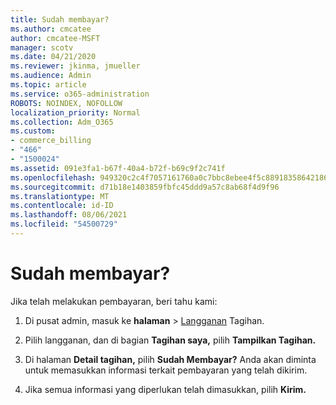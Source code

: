 ```yaml
---
title: Sudah membayar?
ms.author: cmcatee
author: cmcatee-MSFT
manager: scotv
ms.date: 04/21/2020
ms.reviewer: jkinma, jmueller
ms.audience: Admin
ms.topic: article
ms.service: o365-administration
ROBOTS: NOINDEX, NOFOLLOW
localization_priority: Normal
ms.collection: Adm_O365
ms.custom:
- commerce_billing
- "466"
- "1500024"
ms.assetid: 091e3fa1-b67f-40a4-b72f-b69c9f2c741f
ms.openlocfilehash: 949320c2c4f7057161760a0c7bbc8ebee4f5c88918358642186d1b30b8478ebb
ms.sourcegitcommit: d71b18e1403859fbfc45ddd9a57c8ab68f4d9f96
ms.translationtype: MT
ms.contentlocale: id-ID
ms.lasthandoff: 08/06/2021
ms.locfileid: "54500729"
---
```

# <a name="already-paid"></a>Sudah membayar?

Jika telah melakukan pembayaran, beri tahu kami:
  
1. Di pusat admin, masuk ke **halaman** \> [Langganan](https://go.microsoft.com/fwlink/p/?linkid=842054) Tagihan.

2. Pilih langganan, dan di bagian **Tagihan saya,** pilih **Tampilkan Tagihan.**

3. Di halaman **Detail tagihan,** pilih **Sudah Membayar?** Anda akan diminta untuk memasukkan informasi terkait pembayaran yang telah dikirim.

4. Jika semua informasi yang diperlukan telah dimasukkan, pilih **Kirim.**